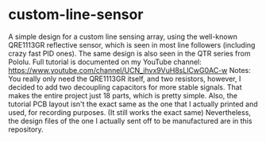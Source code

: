 # custom-line-sensor
A simple design for a custom line sensing array, using the well-known QRE1113GR reflective sensor, which is seen in most line followers (including crazy fast PID ones). The same design is also seen in the QTR series from Pololu.
Full tutorial is documented on my YouTube channel: https://www.youtube.com/channel/UCN_ihvx9VuH8sLlCwG0AC-w
Notes: 
You really only need the QRE1113GR itself, and two resistors, however, I decided to add two decoupling capacitors for more stable signals. That makes the entire project just 18 parts, which is pretty simple.
Also, the tutorial PCB layout isn't the exact same as the one that I actually printed and used, for recording purposes. (It still works the exact same)
Nevertheless, the design files of the one I actually sent off to be manufactured are in this repository.
